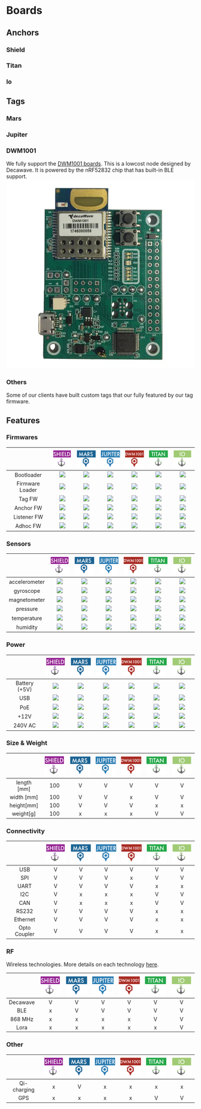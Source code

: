 # Boards

## Anchors
### Shield

### Titan

### Io

## Tags

### Mars

### Jupiter

### DWM1001
We fully support the [DWM1001 boards](https://www.decawave.com/product/dwm1001-module/). This is a lowcost node designed by Decawave.
It is powered  by the nRF52832 chip that has built-in BLE support. 
![DWM1001](./img/hw_dwm1001.JPG)

### Others
Some of our clients have built custom tags that our fully featured by our tag firmware.


## Features

### Firmwares
|                 | ![icon][shield]  |![icon][mars] | ![icon][jupiter] | ![icon][dwm1001] | ![icon][titan] | ![icon][io] |
|:---------------:|:-------------:|:--------:|:-----------:|:-------:|:-----------:|:--------:|
|    Bootloader   |   ![][V]       |     ![][V]    |      ![][V]      |    ![][V]    |     ![][V]     |    ![][V]   |
| Firmware Loader |   ![][V]       |     ![][V]    |      ![][V]      |    ![][x]    |     ![][V]     |    ![][V]   |
|      Tag FW     |   ![][V]       |     ![][V]    |      ![][V]      |    ![][V]    |     ![][x]     |    ![][x]   |
|    Anchor FW    |   ![][V]       |     ![][x]    |      ![][x]      |    ![][x]    |     ![][V]     |    ![][V]   |
|   Listener FW   |   ![][V]       |     ![][x]    |      ![][x]      |    ![][x]    |     ![][V]     |    ![][V]   |
|     Adhoc FW    |   ![][V]       |     ![][V]    |      ![][V]      |    ![][V]    |     ![][x]     |    ![][x]   |

### Sensors
|                 | ![icon][shield] | ![icon][mars]  | ![icon][jupiter] | ![icon][dwm1001] | ![f][titan] | ![icon][io] |
|:---------------:|:-------------:|:--------:|:-----------:|:-------:|:-----------:|:--------:|
| accelerometer   |       ![][vV]       |     ![][Vv]    |      ![][Vv]      |    ![][vV]    |     ![][vV]     |    ![][Vv]   |
| gyroscope       |       ![][xx]       |     ![][Vv]    |      ![][Vv]      |    ![][xx]    |     ![][vV]     |    ![][Vv]   |
| magnetometer    |       ![][xx]       |     ![][Vv]    |      ![][Vv]      |    ![][xx]    |     ![][vV]     |    ![][vV]   |
| pressure        |       ![][xx]       |     ![][xx]    |      ![][xx]      |    ![][xx]    |     ![][vV]     |    ![][vV]   |
| temperature     |       ![][xx]       |     ![][xx]    |      ![][xx]      |    ![][xx]    |     ![][vV]     |    ![][vV]   |
| humidity        |       ![][xx]       |     ![][xx]    |      ![][xx]      |    ![][xx]    |     ![][xx]     |    ![][vV]   |

### Power
|                 | ![icon][shield] | ![icon][mars]  | ![icon][jupiter] | ![icon][dwm1001] | ![f2][titan] | ![icon][io] |
|:---------------:|:-------------:|:--------:|:-----------:|:-------:|:-----------:|:--------:|
|  Battery (+5V)  |       ![][V]       |     ![][V]    |      ![][V]      |    ![][V]    |     ![][V]     |    ![][V]   |
|      USB        |       ![][V]       |     ![][V]    |      ![][V]      |    ![][V]    |     ![][V]     |    ![][V]   |
|      PoE        |       ![][x]       |     ![][x]    |      ![][x]      |    ![][x]    |     ![][V]     |    ![][V]   |
|     +12V        |       ![][x]       |     ![][x]    |      ![][V]      |    ![][x]    |     ![][V]     |    ![][V]   |
|   240V AC       |       ![][x]       |     ![][x]    |      ![][x]      |    ![][x]    |     ![][x]     |    ![][V]   |

### Size & Weight
|                 | ![icon][shield] |![icon][mars] | ![icon][jupiter]| ![icon][dwm1001] | ![f2][titan] | ![icon][io] |
|:---------------:|:-------------:|:--------:|:-----------:|:-------:|:-----------:|:--------:|
|  length [mm]    |     100       |     V    |      V      |    V    |     V     |    V   |
|   width [mm]    |     100       |     V    |      V      |    x    |     V     |    V   |
|   height[mm]    |     100       |     V    |      V      |    V    |     x     |    x   |
|    weight[g]    |     100       |     x    |      x      |    x    |     V     |    V   |


### Connectivity
|                 | ![icon][shield] | ![icon][mars]  | ![icon][jupiter] | ![icon][dwm1001] | ![f2][titan] | ![icon][io] |
|:---------------:|:-------------:|:--------:|:-----------:|:-------:|:-----------:|:--------:|
|      USB        |       V       |     V    |      V      |    V    |     V     |    V   |
|      SPI        |       V       |     V    |      V      |    x    |     V     |    V   |
|      UART       |       V       |     V    |      V      |    V    |     x     |    x   |
|      I2C        |       V       |     x    |      x      |    x    |     V     |    V   |
|      CAN        |       V       |     x    |      x      |    x    |     V     |    V   |
|     RS232       |       V       |     V    |      V      |    V    |     x     |    x   |
|     Ethernet    |       V       |     V    |      V      |    V    |     x     |    x   |
|  Opto Coupler   |       V       |     V    |      V      |    V    |     x     |    x   |

### RF
Wireless technologies. More details on each technology [here](/reference/rf.html).

|                 | ![icon][shield] | ![icon][mars]  | ![icon][jupiter] | ![icon][dwm1001] | ![f2][titan] | ![icon][io] |
|:---------------:|:-------------:|:--------:|:-----------:|:-------:|:-----------:|:--------:|
|      Decawave   |       V       |     V    |      V      |    V    |     V     |    V   |
|      BLE        |       x       |     V    |      V      |    V    |     V     |    V   |
|      868 MHz    |       x       |     x    |      x      |    x    |     V     |    V   |
|       Lora      |       x       |     x    |      x      |    x    |     x     |    V   |


### Other
|                 | ![icon][shield] | ![icon][mars]  | ![icon][jupiter] | ![icon][dwm1001] | ![f2][titan] | ![icon][io] |
|:---------------:|:-------------:|:--------:|:-----------:|:-------:|:-----------:|:--------:|
|   Qi-charging   |       x       |     V    |      x      |    x    |     x     |    x   |      
|      GPS        |       x       |     x    |      x      |    x    |     V     |    V   |





[mars]: ./img/icon_mars.png
[dwm1001]: ./img/icon_dwm1001.png
[titan]: ./img/icon_titan.png
[io]: ./img/icon_io.png
[jupiter]: ./img/icon_jupiter.png
[shield]: ./img/icon_shield.png

[x]: ./img/icon_x.png
[v]: ./img/icon_v.png
[xx]: ./img/icon_xx.png
[vv]: ./img/icon_vv.png